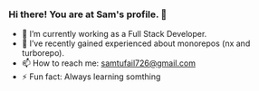 ### Hi there! You are at Sam's profile. 👋


- 🔭 I’m currently working as a Full Stack Developer.
- 🌱 I’ve recently gained experienced about monorepos (nx and turborepo).
- 📫 How to reach me: samtufail726@gmail.com 
- ⚡ Fun fact: Always learning somthing
